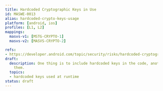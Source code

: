 ```yaml
---
title: Hardcoded Cryptographic Keys in Use
id: MASWE-0013
alias: hardcoded-crypto-keys-usage
platform: [android, ios]
profiles: [L1, L2]
mappings:
  masvs-v1: [MSTG-CRYPTO-1]
  masvs-v2: [MASVS-CRYPTO-2]

refs:
- https://developer.android.com/topic/security/risks/hardcoded-cryptographic-secrets
draft:
  description: One thing is to include hardcoded keys in the code, another is to use
    them.
  topics:
  - hardcoded keys used at runtime
status: draft
---
```


